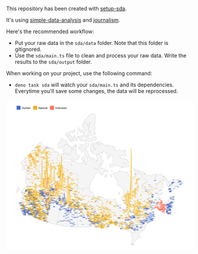 This repository has been created with [setup-sda](https://github.com/nshiab/setup-sda/).

It's using [simple-data-analysis](https://github.com/nshiab/simple-data-analysis) and [journalism](https://github.com/nshiab/journalism).

Here's the recommended workflow:

- Put your raw data in the `sda/data` folder. Note that this folder is gitignored.
- Use the `sda/main.ts` file to clean and process your raw data. Write the results to the `sda/output` folder.

When working on your project, use the following command:

- `deno task sda` will watch your `sda/main.ts` and its dependencies. Everytime you'll save some changes, the data will be reprocessed.

![Map of Canadian wildfires](sda/output/map.png)
